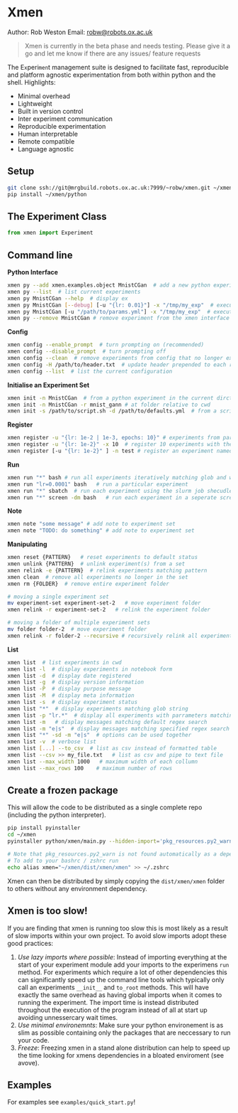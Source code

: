 # Xmen
Author: Rob Weston
Email: robw@robots.ox.ac.uk
> Xmen is currently in the beta phase and needs testing. Please give it a go and let me know if there are any issues/ feature requests

The E`x`peri`men`t management suite is designed to facilitate fast, reproducible and platform agnostic experimentation from both within python and the shell. Highlights:

- Minimal overhead
- Lightweight
- Built in version control
- Inter experiment communication
- Reproducible experimentation
- Human interpretable
- Remote compatible
- Language agnostic

## Setup
```bash
git clone ssh://git@mrgbuild.robots.ox.ac.uk:7999/~robw/xmen.git ~/xmen
pip install ~/xmen/python
```

## The Experiment Class
```python
from xmen import Experiment


```


## Command line
__Python Interface__
```bash
xmen py --add xmen.examples.object MnistCGan  # add a new python experiment (must be on path)
xmen py --list  # list current experiments
xmen py MnistCGan --help  # display ex
xmen py MnistCGan [--debug] [-u "{lr: 0.01}"] -x "/tmp/my_exp"  # execute an experiment at "/tmp/my_exp"
xmen py MnistCGan [-u "/path/to/params.yml"] -x "/tmp/my_exp"  # execute an experiment using parameters in a params.uml file
xmen py --remove MnistCGan # remove experiment from the xmen interface (non-destructive)
```
__Config__
```bash
xmen config --enable_prompt  # turn prompting on (recommended)
xmen config --disable_prompt  # turn prompting off
xmen config --clean  # remove experiments from config that no longer exist
xmen config -H /path/to/header.txt  # update header prepended to each run script
xmen config --list  # list the current configuration
```

__Initialise an Experiment Set__
```bash
xmen init -n MnistCGan  # from a python experiment in the current dirctory
xmen init -n MnistCGan -r mnist_gann # at folder relative to cwd
xmen init -s /path/to/script.sh -d /path/to/defaults.yml  # from a script and defaults 
```

__Register__
```bash
xmen register -u "{lr: 1e-2 | 1e-3, epochs: 10}" # experiments from parameter combinations
xmen register -u "{lr: 1e-2}" -x 10  # register 10 experiments with the same configiration
xmen register [-u "{lr: 1e-2}" ] -n test # register an experiment named test
```

__Run__
```bash
xmen run "*" bash # run all experiments iteratively matching glob and with default status
xmen run "lr=0.0001" bash   # run a particular experiment
xmen run "*" sbatch  # run each experiment using the slurm job shecudler
xmen run "*" screen -dm bash   # run each experiment in a seperate screen session
```

__Note__
```bash
xmen note "some message" # add note to experiment set
xmen note "TODO: do something" # add note to experiment set
```

__Manipulating__
```bash
xmen reset {PATTERN}   # reset experiments to default status
xmen unlink {PATTERN}  # unlink experiment(s) from a set 
xmen relink -e {PATTERN}  # relink experiments matching pattern
xmen clean  # remove all experiments no longer in the set
xmen rm {FOLDER}  # remove entire experiment folder

# moving a single experiment set
mv experiment-set experiment-set-2   # move experiment folder
xmen relink -r experiment-set-2   # relink the experiment folder

# moving a folder of multiple experiment sets
mv folder folder-2  # move experiment folder
xmen relink -r folder-2 --recursive # recursively relink all experiment folders
```

__List__
```bash
xmen list  # list experiments in cwd
xmen list -l  # display experiments in notebook form
xmen list -d  # display date registered
xmen list -g  # display version information
xmen list -P  # display purpose message
xmen list -M  # display meta information
xmen list -s  # display experiment status
xmen list "*"  # display experiments matching glob string
xmen list -p "lr.*"  # display all experiments with parrameters matching regex search
xmen list -m   # display messages matching default regex search
xmen list -m "e|s"  # display messages matching specified regex search
xmen list "*" -sd -m "e|s"  # options can be used together
xmen list -v  # verbose list
xmen list [...] --to_csv  # list as csv instead of formatted table
xmen list --csv >> my_file.txt   # list as csv and pipe to text file
xmen list --max_width 1000   # maximum width of each collumn
xmen list --max_rows 100    # maximum number of rows
```


## Create a frozen package
This will allow the code to be distributed as a single complete repo (including the python
interpreter).
```bash
pip install pyinstaller
cd ~/xmen
pyinstaller python/xmen/main.py --hidden-import='pkg_resources.py2_warn' --name xmen

# Note that pkg_resources.py2_warn is not found automatically as a dependency
# To add to your bashrc / zshrc run
echo alias xmen="~/xmen/dist/xmen/xmen" >> ~/.zshrc
```
Xmen can then be distributed by simply copying the ``dist/xmen/xmen`` folder
to others without any environment dependency.

## Xmen is too slow!
If you are finding that xmen is running too slow this is most
likely as a result of slow imports within your own project.
To avoid slow imports adopt these good practices:

1. *Use lazy imports where possible*: Instead of importing 
  everything at the start of your experiment module
  add your imports to the experimens `run` method. For experiments which
  require a lot of other dependencies this can significantly
  speed up the command line tools which typically only call
  an experiments `__init__` and `to_root` methods.
  This will have exactly the same overhead
  as having global imports when it comes to running the
  experiment. The import time is instead distributed
  throughout the execution of the program instead of 
  all at start up avoiding unnessercary wait times.
2. *Use minimal environemnts*: Make sure your python
  environement is as slim as possible containing only 
  the packages that are neccessary to run your code.
3. *Freeze*: Freezing xmen in a stand alone distribution
  can help to speed up the time looking for xmens dependencies
  in a bloated enviroment (see avove).
 

## Examples
For examples see `examples/quick_start.py`!
